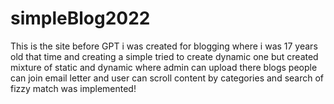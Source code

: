 # simpleBlog2022
This is the site before GPT i was created for blogging where i was 17 years old that time and creating a simple tried to create dynamic one but created mixture of static and dynamic where admin can upload there blogs people can join email letter and user can scroll content by categories and search of fizzy match was implemented!
